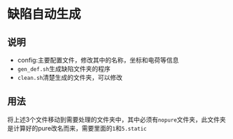 # 缺陷自动生成

## 说明

* config:主要配置文件，修改其中的名称，坐标和电荷等信息
* `gen_def.sh`生成缺陷文件夹的程序
* `clean.sh`清楚生成的文件夹，可以修改

## 用法

将上述3个文件移动到需要处理的文件夹中，其中必须有`nopure`文件夹，此文件夹是计算好的pure改名而来，需要里面的`1`和`5.static`
